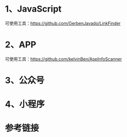 # 1、JavaScript
可使用工具：https://github.com/GerbenJavado/LinkFinder

# 2、APP
可使用工具：https://github.com/kelvinBen/AppInfoScanner  

# 3、公众号

# 4、小程序

# 参考链接
